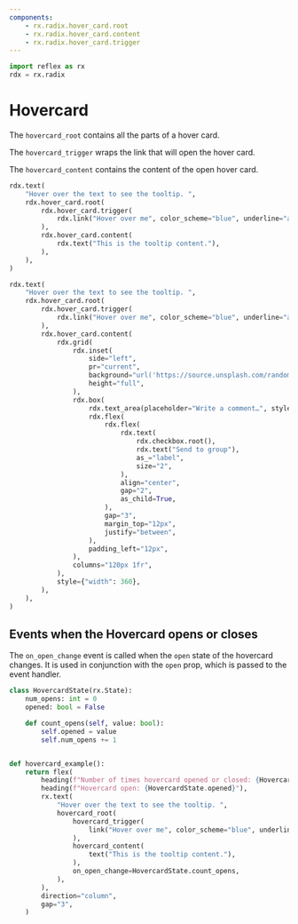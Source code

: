```yaml
---
components:
    - rx.radix.hover_card.root
    - rx.radix.hover_card.content
    - rx.radix.hover_card.trigger
---
```


```python exec
import reflex as rx
rdx = rx.radix
```

# Hovercard


The `hovercard_root` contains all the parts of a hover card.

The `hovercard_trigger` wraps the link that will open the hover card.

The `hovercard_content` contains the content of the open hover card.


```python demo
rdx.text(
    "Hover over the text to see the tooltip. ",
    rdx.hover_card.root(
        rdx.hover_card.trigger(
            rdx.link("Hover over me", color_scheme="blue", underline="always"),
        ),
        rdx.hover_card.content(
            rdx.text("This is the tooltip content."),
        ),
    ),
)
```

```python demo
rdx.text(
    "Hover over the text to see the tooltip. ",
    rdx.hover_card.root(
        rdx.hover_card.trigger(
            rdx.link("Hover over me", color_scheme="blue", underline="always"),
        ),
        rdx.hover_card.content(
            rdx.grid(
                rdx.inset(
                    side="left",
                    pr="current",
                    background="url('https://source.unsplash.com/random/800x600') center/cover",
                    height="full",
                ),
                rdx.box(
                    rdx.text_area(placeholder="Write a comment…", style={"height": 80}),
                    rdx.flex(
                        rdx.flex(
                            rdx.text(
                                rdx.checkbox.root(),
                                rdx.text("Send to group"),
                                as_="label",
                                size="2",
                            ),
                            align="center",
                            gap="2",
                            as_child=True,
                        ),
                        gap="3",
                        margin_top="12px",
                        justify="between",
                    ),
                    padding_left="12px",
                ),
                columns="120px 1fr",
            ),
            style={"width": 360},
        ),
    ),
)
```


## Events when the Hovercard opens or closes

The `on_open_change` event is called when the `open` state of the hovercard changes. It is used in conjunction with the `open` prop, which is passed to the event handler.

```python demo exec
class HovercardState(rx.State):
    num_opens: int = 0
    opened: bool = False

    def count_opens(self, value: bool):
        self.opened = value
        self.num_opens += 1


def hovercard_example():
    return flex(
        heading(f"Number of times hovercard opened or closed: {HovercardState.num_opens}"),
        heading(f"Hovercard open: {HovercardState.opened}"),
        rx.text(
            "Hover over the text to see the tooltip. ",
            hovercard_root(
                hovercard_trigger(
                    link("Hover over me", color_scheme="blue", underline="always"),
                ),
                hovercard_content(
                    text("This is the tooltip content."),
                ),
                on_open_change=HovercardState.count_opens,
            ),
        ),
        direction="column",
        gap="3",
    )
```